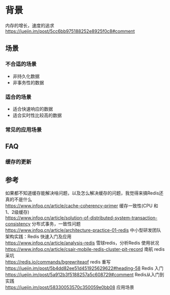 # 背景

内存的增长，速度的追求  
https://juejin.im/post/5cc6bb975188252e8925f0c8#comment  

## 场景

### 不合适的场景

- 非持久化数据  
- 非事务性的数据  

### 适合的场景

- 适合快速响应的数据  
- 适合实时性比较高的数据  

### 常见的应用场景

## FAQ

### 缓存的更新

## 参考

如果都不知道缓存能解决啥问题，以及怎么解决缓存的问题，我觉得来搞Redis还真的不是什么  
https://www.infoq.cn/article/cache-coherency-primer  缓存一致性(CPU 和 1、2级缓存)  
https://www.infoq.cn/article/solution-of-distributed-system-transaction-consistency 分布式事务，一致性问题  
https://www.infoq.cn/article/architecture-practice-01-redis 中小型研发团队架构实践：Redis 快速入门及应用  
https://www.infoq.cn/article/analysis-redis  雪球redis，分析Redis 使用状况  
https://www.infoq.cn/article/csair-mobile-redis-cluster-pit-record 南航 redis 采坑  
https://redis.io/commands/bgrewriteaof  redis 重写  
https://juejin.im/post/5b4dd82ee51d451925629622#heading-58  Redis 入门  
https://juejin.im/post/5a912b3f5188257a5c608729#comment  Redis从入门到实践  
https://juejin.im/post/58330053570c350059e0bb08  应用场景  

